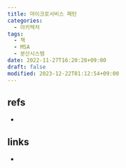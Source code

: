 ```yaml
---
title: 마이크로서비스 패턴
categories:
  - 아키텍처
tags:
  - 책
  - MSA
  - 분산시스템
date: 2022-11-27T16:20:28+09:00
draft: false
modified: 2023-12-22T01:12:54+09:00
---
```




## refs
- 


## links
- 
